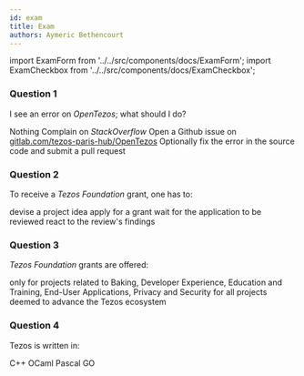 ```yaml
---
id: exam
title: Exam
authors: Aymeric Bethencourt
---
```


import ExamForm from '../../src/components/docs/ExamForm';
import ExamCheckbox from '../../src/components/docs/ExamCheckbox';

<ExamForm moduleName="How to Contribute">

### Question 1

I see an error on _OpenTezos_; what should I do?

<ExamCheckbox name="00" isCorrect="false">Nothing</ExamCheckbox>
<ExamCheckbox name="01" isCorrect="false">Complain on _StackOverflow_</ExamCheckbox>
<ExamCheckbox name="02" isCorrect="true">Open a Github issue on [gitlab.com/tezos-paris-hub/OpenTezos](https://gitlab.com/tezos-paris-hub/OpenTezos)</ExamCheckbox>
<ExamCheckbox name="03" isCorrect="true">Optionally fix the error in the source code and submit a pull request</ExamCheckbox>

### Question 2

To receive a _Tezos Foundation_ grant, one has to:

<ExamCheckbox name="10" isCorrect="true">devise a project idea</ExamCheckbox>
<ExamCheckbox name="11" isCorrect="true">apply for a grant</ExamCheckbox>
<ExamCheckbox name="12" isCorrect="true">wait for the application to be reviewed</ExamCheckbox>
<ExamCheckbox name="13" isCorrect="true">react to the review's findings</ExamCheckbox>

### Question 3

_Tezos Foundation_ grants are offered:

<ExamCheckbox name="20" isCorrect="false">only for projects related to Baking, Developer Experience, Education and Training, End-User Applications, Privacy and Security</ExamCheckbox>
<ExamCheckbox name="21" isCorrect="true">for all projects deemed to advance the Tezos ecosystem</ExamCheckbox>

### Question 4

Tezos is written in:

<ExamCheckbox name="30" isCorrect="false">C++</ExamCheckbox>
<ExamCheckbox name="31" isCorrect="true">OCaml</ExamCheckbox>
<ExamCheckbox name="32" isCorrect="false">Pascal</ExamCheckbox>
<ExamCheckbox name="33" isCorrect="false">GO</ExamCheckbox>

</ExamForm>